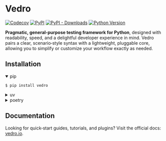 # Vedro

[![Codecov](https://img.shields.io/codecov/c/github/vedro-universe/vedro/main.svg?style=flat-square)](https://codecov.io/gh/vedro-universe/vedro)
[![PyPI](https://img.shields.io/pypi/v/vedro.svg?style=flat-square)](https://pypi.python.org/pypi/vedro/)
[![PyPI - Downloads](https://img.shields.io/pypi/dm/vedro?style=flat-square)](https://pypi.python.org/pypi/vedro/)
[![Python Version](https://img.shields.io/pypi/pyversions/vedro.svg?style=flat-square)](https://pypi.python.org/pypi/vedro/)

**Pragmatic, general‑purpose testing framework for Python**, designed with readability, speed, and a delightful developer experience in mind. Vedro pairs a clear, scenario‑style syntax with a lightweight, pluggable core, allowing you to simplify or customize your workflow exactly as needed.

## Installation

<details open>
<summary>pip</summary>
<p>

```shell
$ pip install vedro
```

</p>
</details>

<details>
<summary>uv</summary>
<p>

```shell
$ uv add vedro
```

</p>
</details>

<details>
<summary>poetry</summary>
<p>

```shell
$ poetry add vedro
```

</p>
</details>

## Documentation

Looking for quick‑start guides, tutorials, and plugins? Visit the official docs: [vedro.io](https://vedro.io).
